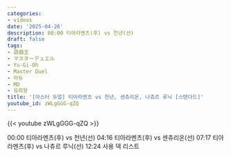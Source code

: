 ```yaml
---
categories:
- videos
date: '2025-04-26'
description: 00:00 티아라멘츠(후) vs 천년(선)
draft: false
tags:
- 遊戯王
- マスターデュエル
- Yu-Gi-Oh
- Master Duel
- 마듀
- MD
- 유희왕
title: '[마스터 듀얼] 티아라멘츠 vs 천년, 센츄리온, 나츄르 루닉 [스탠다드]'
youtube_id: zWLgGGG-qZQ
---
```



{{< youtube zWLgGGG-qZQ >}}

00:00 티아라멘츠(후) vs 천년(선)
04:16 티아라멘츠(후) vs 센츄리온(선)
07:17 티아라멘츠(후) vs 나츄르 루닉(선)
12:24 사용 덱 리스트
